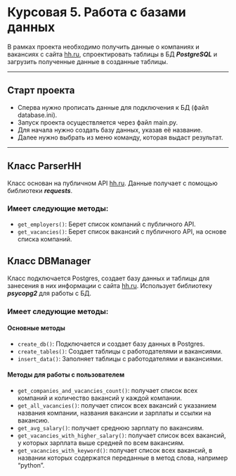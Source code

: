 # Курсовая 5. Работа с базами данных
В рамках проекта необходимо получить данные о компаниях и вакансиях с сайта [hh.ru](http://hh.ru/), спроектировать 
таблицы в БД ***PostgreSQL*** и загрузить полученные данные в созданные таблицы.

---
## Старт проекта
- Сперва нужно прописать данные для подключения к БД (файл database.ini). 
- Запуск проекта осуществляется через файл main.py. 
- Для начала нужно создать базу данных, указав её название. 
- Далее нужно выбрать из меню команду, которая выдаст результат.

---
## Класс ParserHH
Класс основан на публичном API [hh.ru](http://hh.ru/). Данные получает с помощью библиотеки ***requests***.

### Имеет следующие методы:
- `get_employers()`: Берет список компаний с публичного API.
- `get_vacancies()`: Берет список вакансий с публичного API, на основе списка компаний.


## Класс DBManager
Класс подключается Postgres, создает базу данных и таблицы для занесения в них информации с сайта 
[hh.ru](http://hh.ru/). Использует библиотеку ***psycopg2*** для работы с БД. 

### Имеет следующие методы:

#### Основные методы

- `create_db()`: Подключается и создает базу данных в Postgres.
- `create_tables()`: Создает таблицы с работодателями и вакансиями.
- `insert_data()`: Заполняет таблицы с работодателями и вакансиями.

#### Методы для работы с пользователем



- `get_companies_and_vacancies_count()`: получает список всех компаний и количество вакансий у каждой компании.
- `get_all_vacancies()`: получает список всех вакансий с указанием названия компании, названия вакансии и зарплаты
и ссылки на вакансию.
- `get_avg_salary()`: получает среднюю зарплату по вакансиям.
- `get_vacancies_with_higher_salary()`: получает список всех вакансий, у которых зарплата выше средней по всем 
вакансиям.
- `get_vacancies_with_keyword()`: получает список всех вакансий, в названии которых содержатся переданные в 
метод слова, например “python”.

